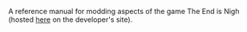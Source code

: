 A reference manual for modding aspects of the game The End is Nigh (hosted [here](http://glaielgames.com/teinworkshop/moddermanual/) on the developer's site).
